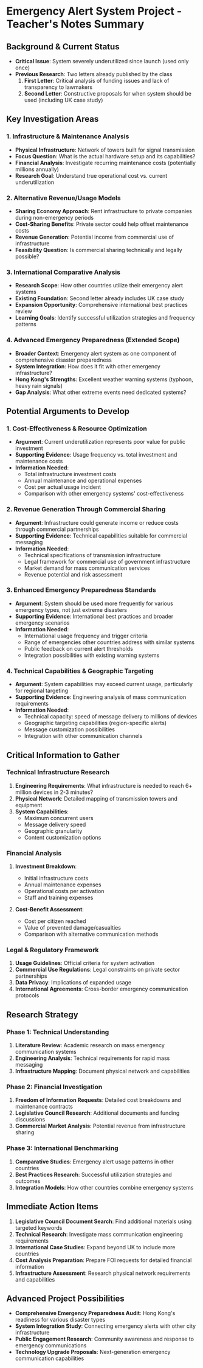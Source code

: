 # Emergency Alert System Project - Teacher's Notes Summary

## Background & Current Status
- **Critical Issue**: System severely underutilized since launch (used only once)
- **Previous Research**: Two letters already published by the class
  1. **First Letter**: Critical analysis of funding issues and lack of transparency to lawmakers
  2. **Second Letter**: Constructive proposals for when system should be used (including UK case study)

## Key Investigation Areas

### 1. Infrastructure & Maintenance Analysis
- **Physical Infrastructure**: Network of towers built for signal transmission
- **Focus Question**: What is the actual hardware setup and its capabilities?
- **Financial Analysis**: Investigate recurring maintenance costs (potentially millions annually)
- **Research Goal**: Understand true operational cost vs. current underutilization

### 2. Alternative Revenue/Usage Models
- **Sharing Economy Approach**: Rent infrastructure to private companies during non-emergency periods
- **Cost-Sharing Benefits**: Private sector could help offset maintenance costs
- **Revenue Generation**: Potential income from commercial use of infrastructure
- **Feasibility Question**: Is commercial sharing technically and legally possible?

### 3. International Comparative Analysis
- **Research Scope**: How other countries utilize their emergency alert systems
- **Existing Foundation**: Second letter already includes UK case study
- **Expansion Opportunity**: Comprehensive international best practices review
- **Learning Goals**: Identify successful utilization strategies and frequency patterns

### 4. Advanced Emergency Preparedness (Extended Scope)
- **Broader Context**: Emergency alert system as one component of comprehensive disaster preparedness
- **System Integration**: How does it fit with other emergency infrastructure?
- **Hong Kong's Strengths**: Excellent weather warning systems (typhoon, heavy rain signals)
- **Gap Analysis**: What other extreme events need dedicated systems?

## Potential Arguments to Develop

### 1. Cost-Effectiveness & Resource Optimization
- **Argument**: Current underutilization represents poor value for public investment
- **Supporting Evidence**: Usage frequency vs. total investment and maintenance costs
- **Information Needed**:
  - Total infrastructure investment costs
  - Annual maintenance and operational expenses
  - Cost per actual usage incident
  - Comparison with other emergency systems' cost-effectiveness

### 2. Revenue Generation Through Commercial Sharing
- **Argument**: Infrastructure could generate income or reduce costs through commercial partnerships
- **Supporting Evidence**: Technical capabilities suitable for commercial messaging
- **Information Needed**:
  - Technical specifications of transmission infrastructure
  - Legal framework for commercial use of government infrastructure
  - Market demand for mass communication services
  - Revenue potential and risk assessment

### 3. Enhanced Emergency Preparedness Standards
- **Argument**: System should be used more frequently for various emergency types, not just extreme disasters
- **Supporting Evidence**: International best practices and broader emergency scenarios
- **Information Needed**:
  - International usage frequency and trigger criteria
  - Range of emergencies other countries address with similar systems
  - Public feedback on current alert thresholds
  - Integration possibilities with existing warning systems

### 4. Technical Capabilities & Geographic Targeting
- **Argument**: System capabilities may exceed current usage, particularly for regional targeting
- **Supporting Evidence**: Engineering analysis of mass communication requirements
- **Information Needed**:
  - Technical capacity: speed of message delivery to millions of devices
  - Geographic targeting capabilities (region-specific alerts)
  - Message customization possibilities
  - Integration with other communication channels

## Critical Information to Gather

### Technical Infrastructure Research
1. **Engineering Requirements**: What infrastructure is needed to reach 6+ million devices in 2-3 minutes?
2. **Physical Network**: Detailed mapping of transmission towers and equipment
3. **System Capabilities**: 
   - Maximum concurrent users
   - Message delivery speed
   - Geographic granularity
   - Content customization options

### Financial Analysis
1. **Investment Breakdown**:
   - Initial infrastructure costs
   - Annual maintenance expenses
   - Operational costs per activation
   - Staff and training expenses

2. **Cost-Benefit Assessment**:
   - Cost per citizen reached
   - Value of prevented damage/casualties
   - Comparison with alternative communication methods

### Legal & Regulatory Framework
1. **Usage Guidelines**: Official criteria for system activation
2. **Commercial Use Regulations**: Legal constraints on private sector partnerships
3. **Data Privacy**: Implications of expanded usage
4. **International Agreements**: Cross-border emergency communication protocols

## Research Strategy

### Phase 1: Technical Understanding
1. **Literature Review**: Academic research on mass emergency communication systems
2. **Engineering Analysis**: Technical requirements for rapid mass messaging
3. **Infrastructure Mapping**: Document physical network and capabilities

### Phase 2: Financial Investigation
1. **Freedom of Information Requests**: Detailed cost breakdowns and maintenance contracts
2. **Legislative Council Research**: Additional documents and funding discussions
3. **Commercial Market Analysis**: Potential revenue from infrastructure sharing

### Phase 3: International Benchmarking
1. **Comparative Studies**: Emergency alert usage patterns in other countries
2. **Best Practices Research**: Successful utilization strategies and outcomes
3. **Integration Models**: How other countries combine emergency systems

## Immediate Action Items
1. **Legislative Council Document Search**: Find additional materials using targeted keywords
2. **Technical Research**: Investigate mass communication engineering requirements
3. **International Case Studies**: Expand beyond UK to include more countries
4. **Cost Analysis Preparation**: Prepare FOI requests for detailed financial information
5. **Infrastructure Assessment**: Research physical network requirements and capabilities

## Advanced Project Possibilities
- **Comprehensive Emergency Preparedness Audit**: Hong Kong's readiness for various disaster types
- **System Integration Study**: Connecting emergency alerts with other city infrastructure
- **Public Engagement Research**: Community awareness and response to emergency communications
- **Technology Upgrade Proposals**: Next-generation emergency communication capabilities